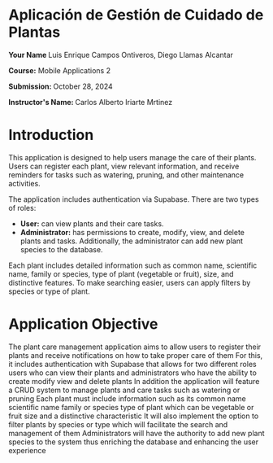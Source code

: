 # 	Aplicación de Gestión de Cuidado de Plantas

<p><strong>Your Name </strong>Luis Enrique Campos Ontiveros, Diego Llamas Alcantar </p>
<p><strong>Course:</strong> Mobile Applications 2</p>
<p><strong>Submission: </strong>October 28, 2024</p>
<p><strong>Instructor's Name: </strong> Carlos Alberto Iriarte Mrtinez</p>
<h1> Introduction</h1>

<p>This application is designed to help users manage the care of their plants. Users can register each plant, view relevant information, and receive reminders for tasks such as watering, pruning, and other maintenance activities.</p>

<p>The application includes authentication via Supabase. There are two types of roles:</p>
<ul>
  <li><strong>User:</strong> can view plants and their care tasks.</li>
  <li><strong>Administrator:</strong> has permissions to create, modify, view, and delete plants and tasks. Additionally, the administrator can add new plant species to the database.</li>
</ul>

<p>Each plant includes detailed information such as common name, scientific name, family or species, type of plant (vegetable or fruit), size, and distinctive features. To make searching easier, users can apply filters by species or type of plant.</p>
<h1> Application Objective</h1>
<p>
    The plant care management application aims to allow users to register their plants and receive notifications on how to take proper care of them For this, it includes authentication with Supabase that allows for two different roles users who can view their plants and administrators who have the ability to create modify view and delete plants In addition the application will feature a CRUD system to manage plants and care tasks such as watering or pruning Each plant must include information such as its common name scientific name family or species type of plant which can be vegetable or fruit size and a distinctive characteristic It will also implement the option to filter plants by species or type which will facilitate the search and management of them Administrators will have the authority to add new plant species to the system thus enriching the database and enhancing the user experience
</p>

